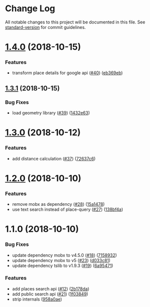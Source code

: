 # Change Log

All notable changes to this project will be documented in this file. See [standard-version](https://github.com/conventional-changelog/standard-version) for commit guidelines.

<a name="1.4.0"></a>
# [1.4.0](https://github.com/marionebl/geo-map/compare/v1.3.1...v1.4.0) (2018-10-15)


### Features

* transform place details for google api ([#40](https://github.com/marionebl/geo-map/issues/40)) ([eb369eb](https://github.com/marionebl/geo-map/commit/eb369eb))



<a name="1.3.1"></a>
## [1.3.1](https://github.com/marionebl/geo-map/compare/v1.3.0...v1.3.1) (2018-10-15)


### Bug Fixes

* load geometry library ([#39](https://github.com/marionebl/geo-map/issues/39)) ([1432e63](https://github.com/marionebl/geo-map/commit/1432e63))



<a name="1.3.0"></a>
# [1.3.0](https://github.com/marionebl/geo-map/compare/v1.2.0...v1.3.0) (2018-10-12)


### Features

* add distance calculation ([#37](https://github.com/marionebl/geo-map/issues/37)) ([72637c6](https://github.com/marionebl/geo-map/commit/72637c6))



<a name="1.2.0"></a>
# [1.2.0](https://github.com/marionebl/geo-map/compare/v1.1.0...v1.2.0) (2018-10-10)


### Features

* remove mobx as dependency ([#28](https://github.com/marionebl/geo-map/issues/28)) ([15a1478](https://github.com/marionebl/geo-map/commit/15a1478))
* use text search instead of place-query ([#27](https://github.com/marionebl/geo-map/issues/27)) ([138bf4a](https://github.com/marionebl/geo-map/commit/138bf4a))



<a name="1.1.0"></a>
# 1.1.0 (2018-10-10)


### Bug Fixes

* update dependency mobx to v4.5.0 ([#18](https://github.com/marionebl/geo-map/issues/18)) ([7158932](https://github.com/marionebl/geo-map/commit/7158932))
* update dependency mobx to v5 ([#23](https://github.com/marionebl/geo-map/issues/23)) ([d033c81](https://github.com/marionebl/geo-map/commit/d033c81))
* update dependency tslib to v1.9.3 ([#19](https://github.com/marionebl/geo-map/issues/19)) ([6a95471](https://github.com/marionebl/geo-map/commit/6a95471))


### Features

* add places search api ([#12](https://github.com/marionebl/geo-map/issues/12)) ([2b178da](https://github.com/marionebl/geo-map/commit/2b178da))
* add public search api ([#21](https://github.com/marionebl/geo-map/issues/21)) ([1f03849](https://github.com/marionebl/geo-map/commit/1f03849))
* strip internals ([958a0ae](https://github.com/marionebl/geo-map/commit/958a0ae))
